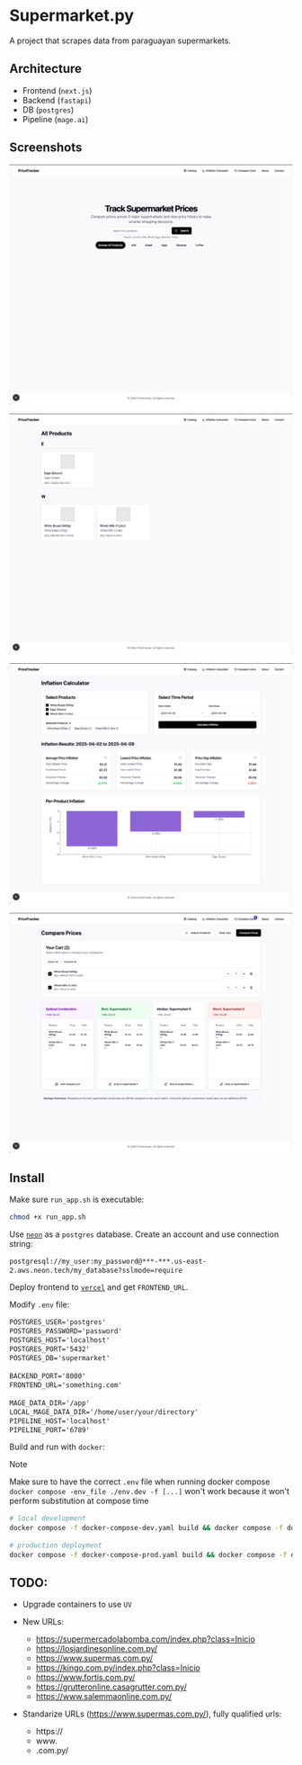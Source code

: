 # Supermarket.py
A project that scrapes data from paraguayan supermarkets.

## Architecture
* Frontend (`next.js`)
* Backend (`fastapi`)
* DB (`postgres`)
* Pipeline (`mage.ai`)

## Screenshots

![](./img/home.png)

![](./img/catalog.png)

![](./img/inflation.png)

![](./img/cart.png)


## Install
Make sure `run_app.sh` is executable:
```sh
chmod +x run_app.sh
```

Use [`neon`](https://neon.tech/) as a `postgres` database. Create an account and use connection string:
```
postgresql://my_user:my_password@***-***.us-east-2.aws.neon.tech/my_database?sslmode=require
```

Deploy frontend to [`vercel`](http://vercel.com/) and get `FRONTEND_URL`.

Modify `.env` file:
```
POSTGRES_USER='postgres'
POSTGRES_PASSWORD='password'
POSTGRES_HOST='localhost'
POSTGRES_PORT='5432'
POSTGRES_DB='supermarket'

BACKEND_PORT='8000'
FRONTEND_URL='something.com'

MAGE_DATA_DIR='/app'
LOCAL_MAGE_DATA_DIR='/home/user/your/directory'
PIPELINE_HOST='localhost'
PIPELINE_PORT='6789'
```

Build and run with `docker`:
> [!NOTE]  
> Make sure to have the correct `.env` file when running docker compose
> `docker compose -env_file ./env.dev -f [...]` won't work because it won't perform substitution at compose time

```sh
# local development
docker compose -f docker-compose-dev.yaml build && docker compose -f docker-compose-dev.yaml up
```

```sh
# production deployment
docker compose -f docker-compose-prod.yaml build && docker compose -f docker-compose-prod.yaml up
```

## TODO:
* Upgrade containers to use `UV`

* New URLs:
    * https://supermercadolabomba.com/index.php?class=Inicio
    * https://losjardinesonline.com.py/
    * https://www.supermas.com.py/
    * https://kingo.com.py/index.php?class=Inicio
    * https://www.fortis.com.py/
    * https://grutteronline.casagrutter.com.py/
    * https://www.salemmaonline.com.py/

* Standarize URLs (https://www.supermas.com.py/), fully qualified urls:
    * https://
    * www.
    * .com.py/